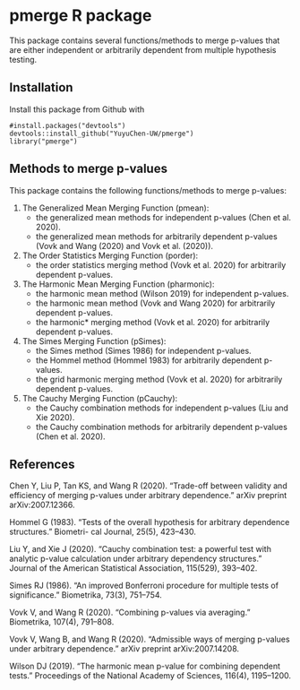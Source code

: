 # pmerge R package

This package contains several functions/methods to merge p-values that are either independent or arbitrarily dependent from multiple hypothesis testing.

## Installation
Install this package from Github with 
```
#install.packages("devtools")
devtools::install_github("YuyuChen-UW/pmerge")
library("pmerge")

```
## Methods to merge p-values
This package contains the following functions/methods to merge p-values:
1. The Generalized Mean Merging Function (pmean): 
   - the generalized mean methods for independent p-values (Chen et al. 2020).
   - the generalized mean methods for arbitrarily dependent p-values (Vovk and Wang (2020) and Vovk et al. (2020)).
2. The Order Statistics Merging Function (porder): 
   - the order statistics merging method (Vovk et al. 2020) for arbitrarily dependent p-values.
3. The Harmonic Mean Merging Function (pharmonic): 
   - the harmonic mean method (Wilson 2019) for independent p-values.
   - the harmonic mean method (Vovk and Wang 2020) for arbitrarily dependent p-values.
   - the harmonic* merging method (Vovk et al. 2020) for arbitrarily dependent p-values.
4. The Simes Merging Function (pSimes): 
   - the Simes method (Simes 1986) for independent p-values.
   - the Hommel method (Hommel 1983) for arbitrarily dependent p-values.
   - the grid harmonic merging method (Vovk et al. 2020) for arbitrarily dependent p-values.
5. The Cauchy Merging Function (pCauchy): 
   - the Cauchy combination methods for independent p-values (Liu and Xie 2020).
   - the Cauchy combination methods for arbitrarily dependent p-values (Chen et al. 2020).
## References
Chen Y, Liu P, Tan KS, and Wang R (2020). “Trade-off between validity and efficiency of merging p-values under arbitrary dependence.” arXiv preprint arXiv:2007.12366.

Hommel G (1983). “Tests of the overall hypothesis for arbitrary dependence structures.” Biometri- cal Journal, 25(5), 423–430.

Liu Y, and Xie J (2020). “Cauchy combination test: a powerful test with analytic p-value calculation under arbitrary dependency structures.” Journal of the American Statistical Association, 115(529), 393–402.

Simes RJ (1986). “An improved Bonferroni procedure for multiple tests of significance.” Biometrika, 73(3), 751–754.

Vovk V, and Wang R (2020). “Combining p-values via averaging.” Biometrika, 107(4), 791–808.

Vovk V, Wang B, and Wang R (2020). “Admissible ways of merging p-values under arbitrary dependence.” arXiv preprint arXiv:2007.14208.

Wilson DJ (2019). “The harmonic mean p-value for combining dependent tests.” Proceedings of the National Academy of Sciences, 116(4), 1195–1200.
